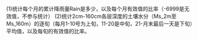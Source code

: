 (1)统计每个月的累计降雨量Rain是多少，以及每个月有效值的比率（-6999是无效值，不参与统计）
(2)统计2cm-160cm各层深度的土壤水分（Ms_2m至Ms_160m）的逐旬（每月1-10号为上旬，11-20是中旬，21-月末最后一天是下旬）平均值，以及每旬的有效值的比率。
